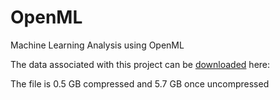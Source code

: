 # OpenML
Machine Learning Analysis using OpenML

The data associated with this project can be [downloaded][download-url] here:

[download-url]: https://brownbox.brown.edu/download.php?hash=de911e03

The file is 0.5 GB compressed and 5.7 GB once uncompressed
